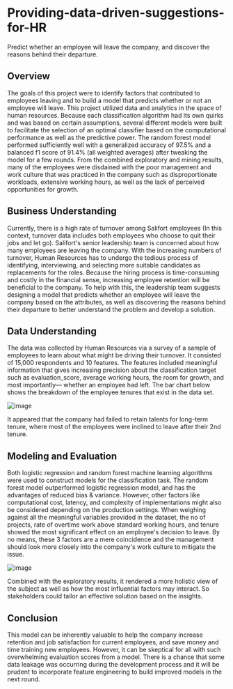 # **Providing-data-driven-suggestions-for-HR**
Predict whether an employee will leave the company, and discover the reasons behind their departure.

## Overview 
The goals of this project were to identify factors that contributed to employees leaving and to build a model that predicts whether or not an employee will leave. This project utilized data and analytics in the space of human resources. Because each classification algorithm had its own quirks and was based on certain assumptions, several different models were built to facilitate the selection of an optimal classifier based on the computational performance as well as the predictive power. The random forest model performed sufficiently well with a generalized accuracy of 97.5% and a balanced f1 score of 91.4% (all weighted averages) after tweaking the model for a few rounds. From the combined exploratory and mining results, many of the employees were disdained with the poor management and work culture that was practiced in the company such as disproportionate workloads, extensive working hours, as well as the lack of perceived opportunities for growth.      

## Business Understanding
Currently, there is a high rate of turnover among Salifort employees (In this context, turnover data includes both employees who choose to quit their jobs and let go). Salifort's senior leadership team is concerned about how many employees are leaving the company. With the increasing numbers of turnover, Human Resources has to undergo the tedious process of identifying, interviewing, and selecting more suitable candidates as replacements for the roles. Because the hiring process is time-consuming and costly in the financial sense, increasing employee retention will be beneficial to the company. To help with this, the leadership team suggests designing a model that predicts whether an employee will leave the company based on the attributes, as well as discovering the reasons behind their departure to better understand the problem and develop a solution.    

## Data Understanding
The data was collected by Human Resources via a survey of a sample of employees to learn about what might be driving their turnover. It consisted of 15,000 respondents and 10 features. The features included meaningful information that gives increasing precision about the classification target such as evaluation_score, average working hours, the room for growth, and most importantly— whether an employee had left. The bar chart below shows the breakdown of the  employee tenures that exist in the data set. 

![image](https://github.com/user-attachments/assets/70a26aff-400a-4623-bb26-5ebb098fafba)

It appeared that the company had failed to retain talents for long-term tenure, where most of the employees were inclined to leave after their 2nd tenure.  

## Modeling and Evaluation
Both logistic regression and random forest machine learning algorithms were used to construct models for the classification task. The random forest model outperformed logistic regression model, and has the advantages of reduced bias & variance. However, other factors like computational cost, latency, and complexity of implementations might also be considered depending on the production settings. When weighing against all the meaningful variables provided in the dataset, the no of projects, rate of overtime work above standard working hours, and tenure showed the most significant effect on an employee's decision to leave. By no means, these 3 factors are a mere coincidence and the management should look more closely into the company's work culture to mitigate the issue.       

![image](https://github.com/user-attachments/assets/a3fd7640-bec7-4d1e-98a8-2bedd22dac72)

Combined with the exploratory results, it rendered a more holistic view of the subject as well as how the most influential factors may interact. So stakeholders could tailor an effective solution based on the insights. 

## Conclusion
This model can be inherently valuable to help the company increase retention and job satisfaction for current employees, and save money and time training new employees. However, it can be skeptical for all with such overwhelming evaluation scores from a model. There is a chance that some data leakage was occurring during the development process and it will be prudent to incorporate feature engineering to build improved models in the next round.     
